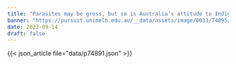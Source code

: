 ```yaml
---
title: "Parasites may be gross, but so is Australia’s attitude to Indigenous health"
banner: "https://pursuit.unimelb.edu.au/__data/assets/image/0033/74895/494eaca992abd51782ac9990b908423c96635d9e.jpg"
date: 2023-09-14
draft: false
---
```


{{< json_article file="data/p74891.json" >}}